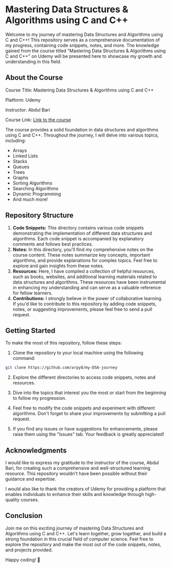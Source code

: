 # Mastering Data Structures & Algorithms using C and C++

Welcome to my journey of mastering Data Structures and Algorithms using C and C++! This repository serves as a comprehensive documentation of my progress, containing code snippets, notes, and more. The knowledge gained from the course titled "Mastering Data Structures & Algorithms using C and C++" on Udemy will be presented here to showcase my growth and understanding in this field.

## About the Course

Course Title: Mastering Data Structures & Algorithms using C and C++

Platform: Udemy

Instructor: Abdul Bari

Course Link: [Link to the course](https://www.udemy.com/course/datastructurescncpp/)

The course provides a solid foundation in data structures and algorithms using C and C++. Throughout the journey, I will delve into various topics, including:

- Arrays
- Linked Lists
- Stacks
- Queues
- Trees
- Graphs
- Sorting Algorithms
- Searching Algorithms
- Dynamic Programming
- And much more!

## Repository Structure

1. **Code Snippets:** This directory contains various code snippets demonstrating the implementation of different data structures and algorithms. Each code snippet is accompanied by explanatory comments and follows best practices.
2. **Notes:** In this directory, you'll find my comprehensive notes on the course content. These notes summarize key concepts, important algorithms, and provide explanations for complex topics. Feel free to explore and gain insights from these notes.
3. **Resources:** Here, I have compiled a collection of helpful resources, such as books, websites, and additional learning materials related to data structures and algorithms. These resources have been instrumental in enhancing my understanding and can serve as a valuable reference for fellow learners.
4. **Contributions:** I strongly believe in the power of collaborative learning. If you'd like to contribute to this repository by adding code snippets, notes, or suggesting improvements, please feel free to send a pull request.

## Getting Started

To make the most of this repository, follow these steps:

1. Clone the repository to your local machine using the following command:

```bash
git clone https://github.com/arpy8/my-DSA-journey
```

2. Explore the different directories to access code snippets, notes and resources.

3. Dive into the topics that interest you the most or start from the beginning to follow my progression.

4. Feel free to modify the code snippets and experiment with different algorithms. Don't forget to share your improvements by submitting a pull request.

5. If you find any issues or have suggestions for enhancements, please raise them using the "Issues" tab. Your feedback is greatly appreciated!

## Acknowledgments

I would like to express my gratitude to the instructor of the course, Abdul Bari, for creating such a comprehensive and well-structured learning resource. This repository wouldn't have been possible without their guidance and expertise.

I would also like to thank the creators of Udemy for providing a platform that enables individuals to enhance their skills and knowledge through high-quality courses.

## Conclusion

Join me on this exciting journey of mastering Data Structures and Algorithms using C and C++. Let's learn together, grow together, and build a strong foundation in this crucial field of computer science. Feel free to explore the repository and make the most out of the code snippets, notes, and projects provided.

Happy coding! 🚀